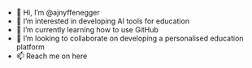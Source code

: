 - 👋 Hi, I’m @ajnyffenegger
- 👀 I’m interested in developing AI tools for education
- 🌱 I’m currently learning how to use GitHub
- 💞️ I’m looking to collaborate on developing a personalised education platform
- 📫 Reach me on here

<!---
ajnyffenegger/ajnyffenegger is a ✨ special ✨ repository because its `README.md` (this file) appears on your GitHub profile.
You can click the Preview link to take a look at your changes.
--->
